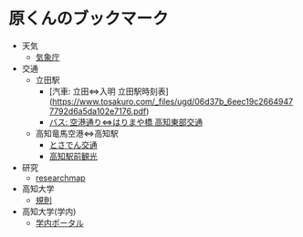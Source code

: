 # 原くんのブックマーク
- 天気
  -  [気象庁](https://www.jma.go.jp/)
- 交通
  - 立田駅
    - [汽車: 立田⇔入明 立田駅時刻表] (https://www.tosakuro.com/_files/ugd/06d37b_6eec19c26649477792d6a5da102e7176.pdf)
    - [バス: 空港通り⇔はりまや橋 高知東部交通](https://toubukoutuu.jimdofree.com/)
  - 高知竜馬空港⇔高知駅
    - [とさでん交通](https://www.tosaden.co.jp/bus/airport.php)
    - [高知駅前観光](https://kochiekimaekanko.jp/airportbus/)
- 研究
    - [researchmap](https://researchmap.jp/)
- 高知大学
  - [規則](https://www.kochi-u.ac.jp/campus/life/kisoku/)
- 高知大学(学内)
  - [学内ポータル](https://gw.kochi-u.ac.jp/scripts/cbgrn/grn.exe/index?)

